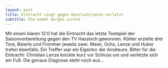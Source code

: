 ```yaml
---
layout: post
title: Eintracht siegt gegen Hassloch/Lenze verletzt
subtitle: Cha kommt morgen zurück
---
```


Mit einem klaren 12:0 hat die Eintracht das letzte Testspiel der Saisonvorbereitung gegen den TV Hassloch gewonnen. Köhler erzielte drei Tore, Beierle und Frommer jeweils zwei. Meier, Ochs, Lenze und Huber trafen ebenfalls. Ein Treffer war ein Eigentor der Amateure. Bitter für die Eintracht: Christian Lenze knickte kurz vor Schluss um und verletzte sich am Fuß. Die genaue Diagnose steht noch aus...


